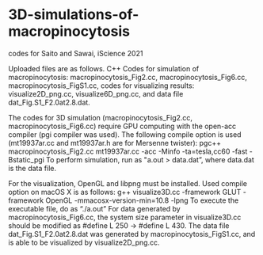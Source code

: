 # 3D-simulations-of-macropinocytosis
codes for Saito and Sawai, iScience 2021

Uploaded files are as follows.
C++ Codes for simulation of macropinocytosis:
macropinocytosis_Fig2.cc, macropinocytosis_Fig6.cc, macropinocytosis_FigS1.cc,
codes for visualizing results:
visualize2D_png.cc, visualize6D_png.cc,
and data file 
dat_Fig.S1_F2.0at2.8.dat.

The codes for 3D simulation (macropinocytosis_Fig2.cc, macropinocytosis_Fig6.cc) require GPU computing with the open-acc compiler (pgi compiler was used).
The following compile option is used (mt19937ar.cc and mt19937ar.h are for Mersenne twister):
pgc++ macropinocytosis_Fig2.cc mt19937ar.cc -acc -Minfo -ta=tesla,cc60 -fast -Bstatic_pgi
To perform simulation, run as 
"a.out > data.dat”, where data.dat is the data file.

For the visualization, OpenGL and libpng must be installed. Used compile option on macOS X is as follows:
g++ visualize3D.cc -framework GLUT -framework OpenGL -mmacosx-version-min=10.8 -lpng
To execute the executable file, do as  “./a.out”
For data generated by macropinocytosis_Fig6.cc, the system size parameter in visualize3D.cc should be modified as
#define L 250 -> #define L 430.
The data file dat_Fig.S1_F2.0at2.8.dat was generated by macropinocytosis_FigS1.cc, and is able to be visualized by visualize2D_png.cc.
